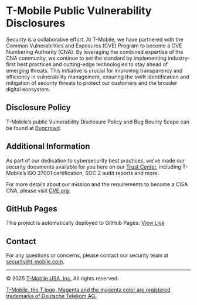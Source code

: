 # T-Mobile Public Vulnerability Disclosures

Security is a collaborative effort. At T-Mobile, we have partnered with the Common Vulnerabilities and Exposures (CVE) Program to become a CVE Numbering Authority (CNA). By leveraging the combined expertise of the CNA community, we continue to set the standard by implementing industry-first best practices and cutting-edge technologies to stay ahead of emerging threats. This initiative is crucial for improving transparency and efficiency in vulnerability management, ensuring the swift identification and mitigation of security threats to protect our customers and the broader digital ecosystem.

## Disclosure Policy

T-Mobile’s public Vulnerability Disclosure Policy and Bug Bounty Scope can be found at [Bugcrowd](https://bugcrowd.com/engagements/t-mobile).

## Additional Information

As part of our dedication to cybersecurity best practices, we’ve made our security documents available for you here on our [Trust Center](https://security.t-mobile.com/), including T-Mobile’s ISO 27001 certification, SOC 2 audit reports and more.

For more details about our mission and the requirements to become a CISA CNA, please visit [CVE.org](https://www.cve.org/PartnerInformation/Partner#HowToBecomeAPartner).

## GitHub Pages

This project is automatically deployed to GitHub Pages: [View Live](https://t-mobile.github.io/)

## Contact

For any questions or concerns, please contact our security team at [security@t-mobile.com](mailto:security@t-mobile.com).

---
© 2025 [T-Mobile USA, Inc.](https://www.t-mobile.com/responsibility/legal/copyright) All rights reserved.

[T-Mobile, the T logo, Magenta and the magenta color are registered trademarks of Deutsche Telekom AG.](https://www.t-mobile.com/responsibility/legal/trademarks)